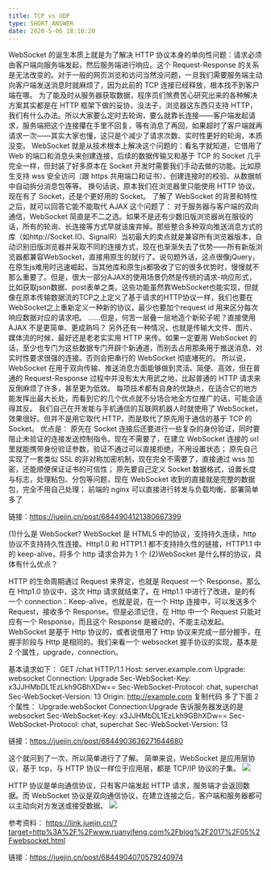 ```yaml
---
title: TCP vs UDP
type: SHORT_ANSWER
date: 2020-5-06 18:10:20
---
```


WebSocket 的诞生本质上就是为了解决 HTTP 协议本身的单向性问题：请求必须由客户端向服务端发起，然后服务端进行响应。这个 Request-Response 的关系是无法改变的。对于一般的网页浏览和访问当然没问题，一旦我们需要服务端主动向客户端发送消息时就麻烦了，因为此前的 TCP 连接已经释放，根本找不到客户端在哪。
为了能及时从服务器获取数据，程序员们煞费苦心研究出来的各种解决方案其实都是在 HTTP 框架下做的妥协，没法子，浏览器这东西只支持 HTTP，我们有什么办法。所以大家要么定时去轮询，要么就靠长连接——客户端发起请求，服务端把这个连接攥在手里不回复，等有消息了再回，如果超时了客户端就再请求一次——其实大家也懂，这只是个减少了请求次数、实时性更好的轮询，本质没变。
WebSocket 就是从技术根本上解决这个问题的：看名字就知道，它借用了 Web 的端口和消息头来创建连接，后续的数据传输又和基于 TCP 的 Socket 几乎完全一样，但封装了好多原本在 Socket 开发时需要我们手动去做的功能。比如原生支持 wss 安全访问（跟 https 共用端口和证书）、创建连接时的校验、从数据帧中自动拆分消息包等等。
换句话说，原本我们在浏览器里只能使用 HTTP 协议，现在有了 Socket，还是个更好用的 Socket。
了解了 WebSocket 的背景和特性之后，就可以回答它能不能取代 AJAX 这个问题了：
对于服务器与客户端的双向通信，WebSocket 简直是不二之选。如果不是还有少数旧版浏览器尚在服役的话，所有的轮询、长连接等方式早就该废弃掉。那些整合多种双向推送消息方式的库（如http://Socket.IO、SignalR）当初最大的卖点就是兼容所有浏览器版本，自动识别旧版浏览器并采取不同的连接方式，现在也渐渐失去了优势——所有新版浏览器都兼容WebSocket，直接用原生的就行了。说句题外话，这点很像jQuery，在原生js难用时迅速崛起，当其他库和原生js都吸收了它的很多优势时，慢慢就不那么重要了。但是，很大一部分AJAX的使用场景仍然是传统的请求-响应形式，比如获取json数据、post表单之类。这些功能虽然靠WebSocket也能实现，但就像在原本传输数据流的TCP之上定义了基于请求的HTTP协议一样，我们也要在WebSocket之上重新定义一种新的协议，最少也要加个request id 用来区分每次响应数据对应的请求吧。
……但是，何苦一层叠一层地造个新轮子呢？直接使用 AJAX 不是更简单、更成熟吗？
另外还有一种情况，也就是传输大文件、图片、媒体流的时候，最好还是老老实实用 HTTP 来传。如果一定要用 WebSocket 的话，至少也专门为这些数据专门开辟个新通道，而别去占用那条用于推送消息、对实时性要求很强的连接。否则会把串行的 WebSocket 彻底堵死的。
所以说，WebSocket 在用于双向传输、推送消息方面能够做到灵活、简便、高效，但在普通的 Request-Response 过程中并没有太大用武之地，比起普通的 HTTP 请求来反倒麻烦了许多，甚至更为低效。
每项技术都有自身的优缺点，在适合它的地方能发挥出最大长处，而看到它的几个优点就不分场合地全方位推广的话，可能会适得其反。
我们自己在开发能与手机通信的互联网机器人时就使用了 WebSocket，效果很好。但并不是用它取代 HTTP，而是取代了原先用于通信的基于 TCP 的 Socket。
优点是：
原先在 Socket 连接后还要进行一些复杂的身份验证，同时要阻止未验证的连接发送控制指令。现在不需要了，在建立 WebSocket 连接的 url 里就能携带身份验证参数，验证不通过可以直接拒绝，不用设置状态；
原先自己实现了一套类似 SSL 的非对称加密机制，现在完全不需要了，直接通过 wss 加密，还能顺便保证证书的可信性；
原先要自己定义 Socket 数据格式，设置长度与标志，处理粘包、分包等问题，现在 WebSocket 收到的直接就是完整的数据包，完全不用自己处理；
前端的 nginx 可以直接进行转发与负载均衡，部署简单多了

链接：https://juejin.cn/post/6844904121380667399

(1)什么是 WebSocket?
WebSocket 是 HTML5 中的协议，支持持久连续，http 协议不支持持久性连接。Http1.0 和 HTTP1.1 都不支持持久性的链接，HTTP1.1 中的 keep-alive，将多个 http 请求合并为 1 个
(2)WebSocket 是什么样的协议，具体有什么优点？

HTTP 的生命周期通过 Request 来界定，也就是 Request 一个 Response，那么在 Http1.0 协议中，这次 Http 请求就结束了。在 Http1.1 中进行了改进，是的有一个 connection：Keep-alive，也就是说，在一个 Http 连接中，可以发送多个 Request，接收多个 Response。但是必须记住，在 Http 中一个 Request 只能对应有一个 Response，而且这个 Response 是被动的，不能主动发起。
WebSocket 是基于 Http 协议的，或者说借用了 Http 协议来完成一部分握手，在握手阶段与 Http 是相同的。我们来看一个 websocket 握手协议的实现，基本是 2 个属性，upgrade，connection。

基本请求如下：
GET /chat HTTP/1.1
Host: server.example.com
Upgrade: websocket
Connection: Upgrade
Sec-WebSocket-Key: x3JJHMbDL1EzLkh9GBhXDw==
Sec-WebSocket-Protocol: chat, superchat
Sec-WebSocket-Version: 13
Origin: http://example.com
复制代码
多了下面 2 个属性：
Upgrade:webSocket
Connection:Upgrade
告诉服务器发送的是 websocket
Sec-WebSocket-Key: x3JJHMbDL1EzLkh9GBhXDw==
Sec-WebSocket-Protocol: chat, superchat
Sec-WebSocket-Version: 13

链接：https://juejin.cn/post/6844903636271644680

这个就问到了一次，所以简单进行了了解。
简单来说，WebSocket 是应用层协议，基于 tcp，与 HTTP 协议一样位于应用层，都是 TCP/IP 协议的子集。
![](http://blog-bed.oss-cn-beijing.aliyuncs.com/152.websocket/websocket.png)

HTTP 协议是单向通信协议，只有客户端发起 HTTP 请求，服务端才会返回数据。而 WebSocket 协议是双向通信协议，在建立连接之后，客户端和服务器都可以主动向对方发送或接受数据。
![](http://blog-bed.oss-cn-beijing.aliyuncs.com/152.websocket/http-vs-websocket.png)

参考资料：
https://link.juejin.cn/?target=http%3A%2F%2Fwww.ruanyifeng.com%2Fblog%2F2017%2F05%2Fwebsocket.html

链接：https://juejin.cn/post/6844904070579240974
